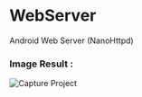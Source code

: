 WebServer
=========

Android Web Server (NanoHttpd)

### **Image Result :**

![Capture Project](http://i40.tinypic.com/2i7wrb8.png)
